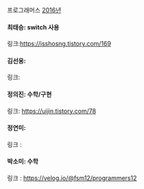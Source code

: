 프로그래머스 [2016년](https://school.programmers.co.kr/learn/courses/30/lessons/12901)<br>

#### 최태승: switch 사용
링크:https://isshosng.tistory.com/169

#### 김선웅: 
링크: 

#### 정의진: 수학/구현
링크: https://uijin.tistory.com/78

#### 정연미:
링크 : 

#### 박소미: 수학
링크 : https://velog.io/@fsm12/programmers12
